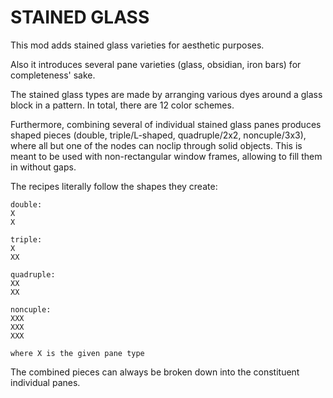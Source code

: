 # STAINED GLASS

This mod adds stained glass varieties for aesthetic purposes.

Also it introduces several pane varieties (glass, obsidian, iron bars)
for completeness' sake.

The stained glass types are made by arranging various dyes around a
glass block in a pattern. In total, there are 12 color schemes.

Furthermore, combining several of individual
stained glass panes produces shaped pieces (double, triple/L-shaped, 
quadruple/2x2, noncuple/3x3), where all but one of the nodes can noclip
through solid objects. This is meant to be used with non-rectangular 
window frames, allowing to fill them in without gaps.

The recipes literally follow the shapes they create:

```
double:
X
X

triple:
X
XX

quadruple:
XX
XX

noncuple:
XXX
XXX
XXX

where X is the given pane type

```

The combined pieces can always be broken down into the constituent 
individual panes.
